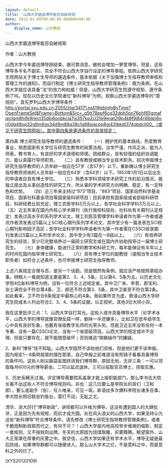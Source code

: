 ```yaml
---
layout: default
title: '山西大学遴选博导能否自破规矩'
date: 2012-01-09T00:00:00.000000+08:00
author:
    display_name: 山大教授
---
```


山西大学遴选博导能否自破规矩

作者：山大教授

山西大学今年遴选博导刚结束，据可靠消息，敝校会增加一箩筐博导。但是，这些博导多半名不副实，完全不符合山西大学自行设定的博导章程。依照山西大学研究生院网站关于博士生导师的遴选条件，基本依据《关于加强博士生指导教师审核和管理工作的通知》，而自行制定《博士研究生指导教师管理条例》：既为条例，在山西大学就应该具备“法”的效力和权威！但是，山西大学研究生院遵守规矩、遵守条例了吗。现在以历史文化学院诸位“新科博导”为例，观察山西大学遴选博导的“潜规则”。首先罗列山西大学博导条件：http://portal.sxu.edu.cn:2055/ztg/34171.nsf/WebInfoByTime?OpenFrameSet&Frame=Bottom&Src=_q5tt78ppf6cq32dph5pn76phf65gmafqiclgm8hjfe9micl35dlo6oobkcla7is357kp2cl31e9jmat2l9p4k8f9j84r48dpi6orj0dq48op32g9m6gs34d9m88q38c1g68sjacpp8gj42tbkdt374obdcli00_（或见于研究生院网站）。其中第四条是遴选条件的具体规定：

第四条 博士研究生指导教师的遴选条件：　　（一）拥护党的基本路线，热爱教育事业，熟悉国家有关学位与研究生教育的政策法规。治学严谨，作风正派，能为人师表，教书育人，有良好的学术道德和师德。团结群众，具有较强的组织协调能力，能认真履行导师职责。　　（二）具有教授或相当专业技术职务。初次申报博士研究生指导教师的人员年龄一般应在57岁（含57岁）以下。重新确认博士研究生指导教师资格的人员年龄一般应在64岁（含64岁）以下。1953年1月1日以后出生的申请者应具有博士学位。　　（三）熟悉本学科领域学术研究工作的前沿情况，能独立提出及从事创造性的研究工作，所从事的学术研究方向明确、稳定，有一定特色和优势。　　（四）近三年来主持过“973”项目、“863”项目、国家自然科学基金项目、国家社科基金项目等国家级科研项目；目前承担有国家级或省部级科研项目，科研经费比较充足，理工农医学科5万元以上，哲学社会科学学科3万元以上。　　（五）近五年来在国内外核心学术期刊（执行我校科技处、社科处有关期刊认定规定）发表过高水平的系列学术论文，理工农医及管理学科申请者作为第一作者或通讯作者须发表过5篇以上SCI核心期刊系列学术论文，其中至少有一篇发表在SCI核心期刊影响因子高区；哲学社会科学学科申请者作为第一作者需在CSSCI收录期刊发表过5篇以上系列学术论文，其中至少有3篇在一B级以上。　　（六）有培养研究生的经验，至少已完整培养过一届硕士研究生或在国内外协助指导过一届博士研究生。　　（七）身体健康，能进行正常的教学和科研工作，每年能保证有半年以上的时间在国内指导博士研究生。　　（八）具有博士学位的副教授（或相当专业技术职务者）如符合上述条件，也可申报博士研究生指导教师。

上述八条规定合理与否，是另一个话题。但是既然有条例，就应该严格按照章程办事。明眼人一看就知道主要是第2、3、4、5条，又以第4、5条为主。以历史文化学院4位新科博导为例，没有一位符合上述规定者。其中卫广来、李君、郎宝利、张士满完全不符合第4条，卫、郎还不符合第3、5条，其中卫甚至不符合第2条。如此看来，卫不符合8条规定中最核心的4条。我如果所言为虚，敦请山西大学研究生院或本人列出符合2、3、4、5条的证据，以正视听。其他3位大同小异。

我在这里批评三点：1、山西大学自打耳光。这些人或许具备博导水平（论学术水平，山西大学的博导就像官僚反腐一样，删掉一半还嫌多）。比如卫在低年级学生心中具有良好形象，也戴有省级教学名师的光荣头衔，但是卫近五年没有任何一本专著、没有一篇CSSCI论文、没有一个省部级项目。山西大学的规定或许不合理，但是只要存在，就不能随意破坏；否则难逃“暗箱操作”的嫌疑。

2、新科“博导”恬不知耻。山西大学固然不该给他们资格，但是他们更不该申报。因为规定1－8条明晃晃的摆在那里，自己申报之前难道没有照镜子看看具备博导的条件吗。这些人削尖脑袋妄图挤进我们博导群，原因无他，无非三条：一可以领取每月600元的博导薪金，二可以延迟退休，三可以招取官员博士，捞取实惠。

3、历史系瞒天过海。评定博导需要院系盖章才能上报职能部门，那么李书吉大院长看不出这些人不符合博导规则吗。非也：这几位要么是李院长的哥们（卫和郎），要么是副手（张），任人唯亲，可见一斑。新语丝多次爆料李院长诸多丑事，李大院长照旧稳坐钓鱼台，雷打不动，无耻之尤。

清华、浙大厉行“博导新政”，讲师都可以升格为博导。这没有遭到国人的大肆批评，正是因为先有规矩，而后才成方圆。处在风头浪尖的山西大学，如果坚持认为这些“新科博导”符合博导条件，请先修改《博士研究生指导教师管理条例》，或者干脆炮制新政取而代之，有何不可？！山西大学是内地高校举步维艰的缩影，制定一套规则，又不按规则出牌。冬天的太原因为烧煤取暖，灰雾腾腾。眺望窗外，山大正笼罩在厚重的灰雾之中。我坚信，山西大学如果还有学术水平，博导无疑是最后防线，如果博导群都可以随便进入。那么山大学术之烂，不是意料之中，而是意料之外的烂了。

(XYS20120109)

